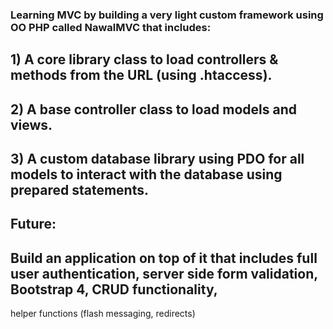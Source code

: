 ### Learning MVC by building a very light custom framework using OO PHP called NawalMVC that includes:
## 1) A core library class to load controllers & methods from the URL (using .htaccess).
## 2) A base controller class to load models and views.
## 3) A custom database library using PDO for all models to interact with the database using prepared statements.

## Future:
## Build an application on top of it that includes full user authentication, server side form validation, Bootstrap 4, CRUD functionality,
helper functions (flash messaging, redirects)
